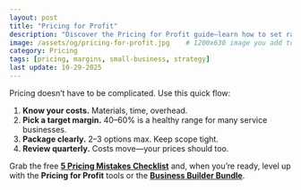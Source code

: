 ```yaml
---
layout: post
title: "Pricing for Profit"
description: "Discover the Pricing for Profit guide—learn how to set rates with confidence, boost margins, and grow your business with proven strategies."
image: /assets/og/pricing-for-profit.jpg    # 1200x630 image you add to repo
category: Pricing
tags: [pricing, margins, small-business, strategy]
last update: 10-29-2025
---
```


Pricing doesn’t have to be complicated. Use this quick flow:

1. **Know your costs.** Materials, time, overhead.
2. **Pick a target margin.** 40–60% is a healthy range for many service businesses.
3. **Package clearly.** 2–3 options max. Keep scope tight.
4. **Review quarterly.** Costs move—your prices should too.

Grab the free **[5 Pricing Mistakes Checklist](https://mikeguides8.gumroad.com/l/pricing-mistakes-checklist)** and, when you’re ready, level up with the **Pricing for Profit** tools or the **[Business Builder Bundle](https://mikeguides.co/bundle)**.

